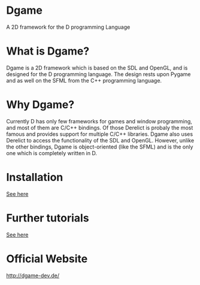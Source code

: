 Dgame
=====

A 2D framework for the D programming Language

# What is Dgame?
Dgame is a 2D framework which is based on the SDL and OpenGL, and is designed for the D programming language.
The design rests upon Pygame and as well on the SFML from the C++ programming language.

# Why Dgame?
Currently D has only few frameworks for games and window programming, and most of them are C/C++ bindings.
Of those Derelict is probaly the most famous and provides support for multiple C/C++ libraries.
Dgame also uses Derelict to access the functionality of the SDL and OpenGL.
However, unlike the other bindings, Dgame is object-oriented (like the SFML)
and is the only one which is completely written in D.

# Installation
[See here](http://dgame-dev.de/index.php?controller=learn&mode=tutorial&version=0.6&tutorial=install)

# Further tutorials
[See here](http://dgame-dev.de/index.php?controller=learn&mode=tutorial&version=0.6)

# Official Website
http://dgame-dev.de/

